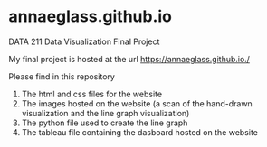 # annaeglass.github.io

DATA 211 Data Visualization Final Project

My final project is hosted at the url https://annaeglass.github.io./

Please find in this repository
1. The html and css files for the website
2. The images hosted on the website (a scan of the hand-drawn visualization and the line graph visualization)
3. The python file used to create the line graph
4. The tableau file containing the dasboard hosted on the website
